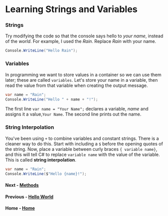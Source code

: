 # Learning Strings and Variables

### Strings 
Try modifying the code so that the console says hello to *your name*, instead of the *world*. For example, I used the *Rain*. Replace *Rain* with your name.

``` cs --region strings --source-file .\myapp\Program.cs --project .\myapp\myapp.csproj 
Console.WriteLine("Hello Rain");
```
### Variables
In programming we want to store values in a container so we can use them later; these are called `variables`.
Let's store your name in a variable, then read the value from that variable when creating the output message. 

``` cs --region variables --source-file .\myapp\Program.cs --project .\myapp\myapp.csproj 
var name = "Rain";
Console.WriteLine("Hello " + name + "!");
```
The first line `var name = "Your Name";` declares a variable, *name* and assigns it a value,`Your Name`. The second line prints out the name.

### String Interpolation
You've been using  `+` to combine variables and constant strings.  There is a cleaner way to do this. 
Start with including a `$` before the opening quotes of the string. Now, place a variable between curly braces `{ variable name}`, and this will tell C# to replace `variable name` with the value of the variable. This is called **string interpolation**. 

``` cs --region interpolation --source-file .\myapp\Program.cs --project .\myapp\myapp.csproj 
var name = "Rain";
Console.WriteLine($"Hello {name}!");
```
#### Next - [Methods](./Methods.md)
#### Previous - [Hello World](./HelloWorld.md)
#### Home - [Home](./README.md)